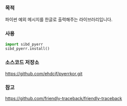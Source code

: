 ### 목적

파이썬 예외 메시지를 한글로 출력해주는 라이브러리입니다.

### 사용

```python
import sibd_pyerr
sibd_pyerr.install()
```

### 소스코드 저장소

https://github.com/ehdcjf/pyerrkor.git

### 참고

https://github.com/friendly-traceback/friendly-traceback
